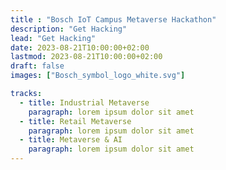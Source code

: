 ```yaml
---
title : "Bosch IoT Campus Metaverse Hackathon"
description: "Get Hacking"
lead: "Get Hacking"
date: 2023-08-21T10:00:00+02:00
lastmod: 2023-08-21T10:00:00+02:00
draft: false
images: ["Bosch_symbol_logo_white.svg"]

tracks:
  - title: Industrial Metaverse
    paragraph: lorem ipsum dolor sit amet
  - title: Retail Metaverse
    paragraph: lorem ipsum dolor sit amet
  - title: Metaverse & AI
    paragraph: lorem ipsum dolor sit amet
---
```


